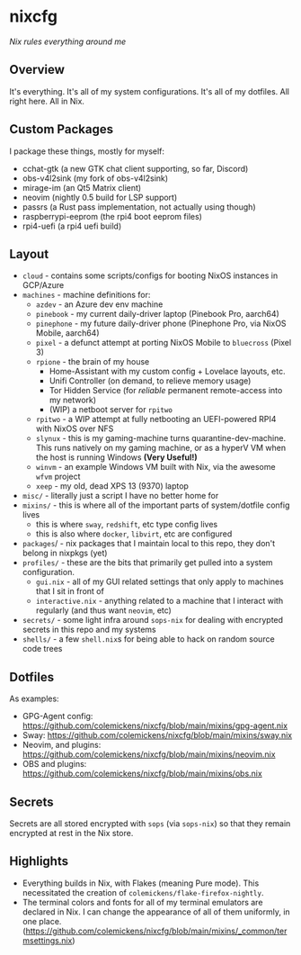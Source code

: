# nixcfg
*Nix rules everything around me*

<!--[![builds.sr.ht status](https://builds.sr.ht/~colemickens/nixcfg.svg)](https://builds.sr.ht/~colemickens/nixcfg?)-->

## Overview

It's everything. It's all of my system configurations. It's all of my dotfiles. All right here. All in Nix.

## Custom Packages

I package these things, mostly for myself:

- cchat-gtk (a new GTK chat client supporting, so far, Discord)
- obs-v4l2sink (my fork of obs-v4l2sink)
- mirage-im (an Qt5 Matrix client)
- neovim (nightly 0.5 build for LSP support)
- passrs (a Rust pass implementation, not actually using though)
- raspberrypi-eeprom (the rpi4 boot eeprom files)
- rpi4-uefi (a rpi4 uefi build)

## Layout
* `cloud` - contains some scripts/configs for booting NixOS instances in GCP/Azure
* `machines` - machine definitions for:
  * `azdev` - an Azure dev env machine
  * `pinebook` - my current daily-driver laptop (Pinebook Pro, aarch64)
  * `pinephone` - my future daily-driver phone (Pinephone Pro, via NixOS Mobile, aarch64)
  * `pixel` - a defunct attempt at porting NixOS Mobile to `bluecross` (Pixel 3)
  * `rpione` - the brain of my house
    * Home-Assistant with my custom config + Lovelace layouts, etc.
    * Unifi Controller (on demand, to relieve memory usage)
    * Tor Hidden Service (for _reliable_ permanent remote-access into my network)
    * (WIP) a netboot server for `rpitwo`
  * `rpitwo` - a WIP attempt at fully netbooting an UEFI-powered RPI4 with NixOS over NFS
  * `slynux` - this is my gaming-machine turns quarantine-dev-machine. This runs natively on my gaming machine, or as a hyperV VM when the host is running Windows **(Very Useful!)**
  * `winvm` - an example Windows VM built with Nix, via the awesome `wfvm` project
  * `xeep` - my old, dead XPS 13 (9370) laptop
* `misc/` - literally just a script I have no better home for
* `mixins/` - this is where all of the important parts of system/dotfile config lives
  * this is where `sway`, `redshift`, etc type config lives
  * this is also where `docker`, `libvirt`, etc are configured
* `packages`/ - nix packages that I maintain local to this repo, they don't belong in nixpkgs (yet)
* `profiles/` - these are the bits that primarily get pulled into a system configuration.
  * `gui.nix` - all of my GUI related settings that only apply to machines that I sit in front of
  * `interactive.nix` - anything related to a machine that I interact with regularly (and thus want `neovim`, etc)
* `secrets/` - some light infra around `sops-nix` for dealing with encrypted secrets in this repo and my systems
* `shells/` - a few `shell.nix`s for being able to hack on random source code trees


## Dotfiles

As examples:

- GPG-Agent config: https://github.com/colemickens/nixcfg/blob/main/mixins/gpg-agent.nix
- Sway: https://github.com/colemickens/nixcfg/blob/main/mixins/sway.nix
- Neovim, and plugins: https://github.com/colemickens/nixcfg/blob/main/mixins/neovim.nix
- OBS and plugins: https://github.com/colemickens/nixcfg/blob/main/mixins/obs.nix

## Secrets

Secrets are all stored encrypted with `sops` (via `sops-nix`) so that they remain encrypted at rest in the Nix store.

## Highlights

* Everything builds in Nix, with Flakes (meaning Pure mode). This necessitated the  creation of `colemickens/flake-firefox-nightly`.
* The terminal colors and fonts for all of my terminal emulators are declared in Nix. I can change the appearance of all of them uniformly, in one place. (https://github.com/colemickens/nixcfg/blob/main/mixins/_common/termsettings.nix)

